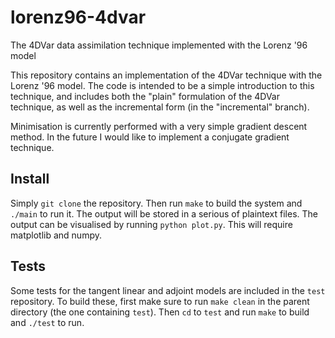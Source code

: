 # lorenz96-4dvar
The 4DVar data assimilation technique implemented with the Lorenz '96 model

This repository contains an implementation of the 4DVar technique with the Lorenz '96 model. The code is intended to be a simple introduction to this technique, and includes both the "plain" formulation of the 4DVar technique, as well as the incremental form (in the "incremental" branch).

Minimisation is currently performed with a very simple gradient descent method. In the future I would like to implement a conjugate gradient technique.

## Install
Simply `git clone` the repository. Then run `make` to build the system and `./main` to run it. The output will be stored in a serious of plaintext files. The output can be visualised by running `python plot.py`. This will require matplotlib and numpy.

## Tests
Some tests for the tangent linear and adjoint models are included in the `test` repository. To build these, first make sure to run `make clean` in the parent directory (the one containing `test`). Then `cd` to `test` and run `make` to build and `./test` to run.
